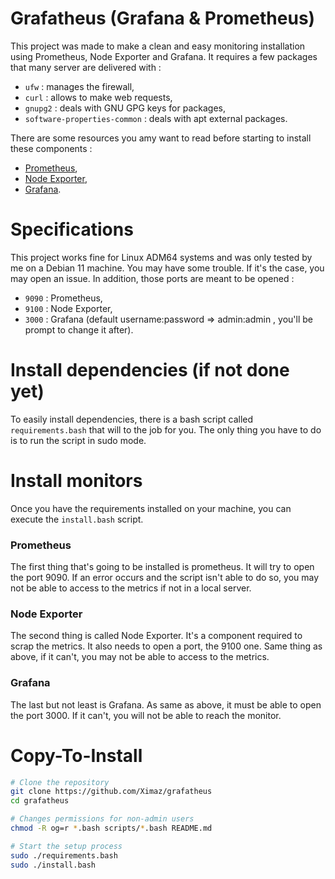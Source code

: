# Grafatheus (Grafana & Prometheus)
This project was made to make a clean and easy monitoring installation using Prometheus, Node Exporter and Grafana. It requires a few packages that many server are delivered with :
- ``ufw`` : manages the firewall,
- ``curl`` : allows to make web requests,
- ``gnupg2`` : deals with GNU GPG keys for packages,
- ``software-properties-common`` : deals with apt external packages.

There are some resources you amy want to read before starting to install these components :
- [Prometheus](https://prometheus.io/),
- [Node Exporter](https://prometheus.io/docs/guides/node-exporter/),
- [Grafana](https://grafana.com/).

# Specifications
This project works fine for Linux ADM64 systems and was only tested by me on a Debian 11 machine. You may have some trouble. If it's the case, you may open an issue.
In addition, those ports are meant to be opened :
- ``9090`` : Prometheus,
- ``9100`` : Node Exporter,
- ``3000`` : Grafana (default username:password => admin:admin , you'll be prompt to change it after).

# Install dependencies (if not done yet)
To easily install dependencies, there is a bash script called ``requirements.bash`` that will to the job for you. The only thing you have to do is to run the script in sudo mode.

# Install monitors
Once you have the requirements installed on your machine, you can execute the ``install.bash`` script.

### Prometheus
The first thing that's going to be installed is prometheus. It will try to open the port 9090. If an error occurs and the script isn't able to do so, you may not be able to access to the metrics if not in a local server.

### Node Exporter
The second thing is called Node Exporter. It's a component required to scrap the metrics. It also needs to open a port, the 9100 one. Same thing as above, if it can't, you may not be able to access to the metrics.

### Grafana
The last but not least is Grafana. As same as above, it must be able to open the port 3000. If it can't, you will not be able to reach the monitor.

# Copy-To-Install

```bash
# Clone the repository
git clone https://github.com/Ximaz/grafatheus
cd grafatheus

# Changes permissions for non-admin users
chmod -R og=r *.bash scripts/*.bash README.md

# Start the setup process
sudo ./requirements.bash
sudo ./install.bash
```
